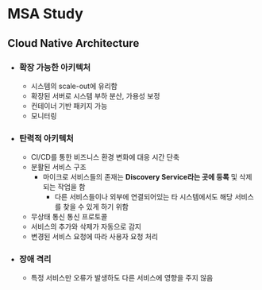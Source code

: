 # MSA Study

## Cloud Native Architecture
- ### 확장 가능한 아키텍처
  - 시스템의 scale-out에 유리함
  - 확장된 서버로 시스템 부하 분산, 가용성 보정
  - 컨테이너 기반 패키지 가능
  - 모니터링
- ### 탄력적 아키텍처
  - CI/CD를 통한 비즈니스 환경 변화에 대응 시간 단축
  - 분활된 서비스 구조
    - 마이크로 서비스들의 존재는 **Discovery Service라는 곳에 등록** 및 삭제되는 작업을 함
      - 다른 서비스들이나 외부에 연결되어있는 타 시스템에서도 해당 서비스를 찾을 수 있게 하기 위함
  - 무상태 통신 통신 프로토콜
  - 서비스의 추가와 삭제가 자동으로 감지
  - 변경된 서비스 요청에 따라 사용자 요청 처리
- ### 장애 격리
  - 특정 서비스만 오류가 발생하도 다른 서비스에 영향을 주지 않음
